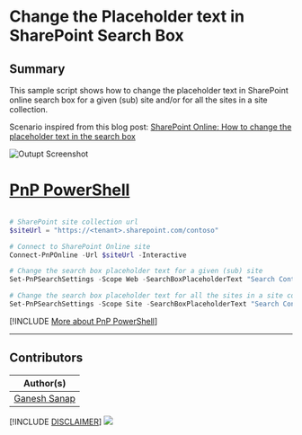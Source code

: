 

# Change the Placeholder text in SharePoint Search Box

## Summary

This sample script shows how to change the placeholder text in SharePoint online search box for a given (sub) site and/or for all the sites in a site collection.

Scenario inspired from this blog post: [SharePoint Online: How to change the placeholder text in the search box](https://ganeshsanapblogs.wordpress.com/2021/06/20/sharepoint-online-how-to-change-the-placeholder-text-in-the-search-box/)

![Outupt Screenshot](assets/output.png)

# [PnP PowerShell](#tab/pnpps)

```powershell

# SharePoint site collection url
$siteUrl = "https://<tenant>.sharepoint.com/contoso"

# Connect to SharePoint Online site  
Connect-PnPOnline -Url $siteUrl -Interactive

# Change the search box placeholder text for a given (sub) site
Set-PnPSearchSettings -Scope Web -SearchBoxPlaceholderText "Search Contoso Site"

# Change the search box placeholder text for all the sites in a site collection
Set-PnPSearchSettings -Scope Site -SearchBoxPlaceholderText "Search Contoso Site"

```

[!INCLUDE [More about PnP PowerShell](../../docfx/includes/MORE-PNPPS.md)]

***

## Contributors

| Author(s) |
|-----------|
| [Ganesh Sanap](https://ganeshsanapblogs.wordpress.com/about) |

[!INCLUDE [DISCLAIMER](../../docfx/includes/DISCLAIMER.md)]
<img src="https://m365-visitor-stats.azurewebsites.net/script-samples/scripts/spo-search-change-placeholder-text" aria-hidden="true" />
